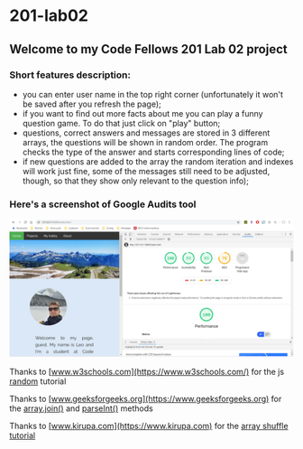 # 201-lab02
## Welcome to my Code Fellows 201 Lab 02 project

### Short features description:
- you can enter user name in the top right corner (unfortunately it won't be saved after you refresh the page);
- if you want to find out more facts about me you can play a funny question game. To do that just click on "play" button;
- questions, correct answers and messages are stored in 3 different arrays, the questions will be shown in random order. The program checks the type of the answer and starts corresponding lines of code; 
- if new questions are added to the array the random iteration and indexes will work just fine, some of the messages still need to be adjusted, though, so that they show only relevant to the question info);

### Here's a screenshot of Google Audits tool
![Google accessibility tool](images/20190813.jpg)


Thanks to [www.w3schools.com](https://www.w3schools.com/) for the js [random](https://www.w3schools.com/js/js_random.asp) tutorial

Thanks to [www.geeksforgeeks.org](https://www.geeksforgeeks.org) for the [array.join()](https://www.geeksforgeeks.org/javascript-array-join-method/) and [parseInt()](https://www.geeksforgeeks.org/string-to-integer-in-java-parseint/) methods

Thanks to [www.kirupa.com](https://www.kirupa.com) for the [array shuffle tutorial](https://www.kirupa.com/html5/shuffling_array_js.htm)